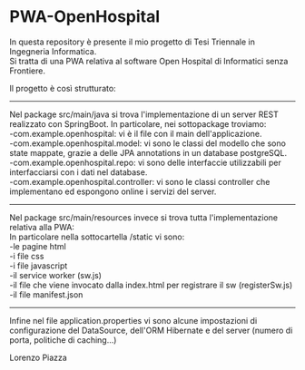 # PWA-OpenHospital
In questa repository è presente il mio progetto di Tesi Triennale in Ingegneria Informatica.  
Si tratta di una PWA relativa al software Open Hospital di Informatici senza Frontiere.    

Il progetto è così strutturato:    

______________________________________________________________________________________________________________________________________________________
  
Nel package src/main/java si trova l'implementazione di un server REST realizzato con SpringBoot.
In particolare, nei sottopackage troviamo:  
-com.example.openhospital: vi è il file con il main dell'applicazione.  
-com.example.openhospital.model: vi sono le classi del modello che sono state mappate, grazie a delle JPA annotations in un 
database postgreSQL.  
-com.example.openhospital.repo: vi sono delle interfaccie utilizzabili per interfacciarsi con i dati nel database.  
-com.example.openhospital.controller: vi sono le classi controller che implementano ed espongono online i servizi del server.  
  
______________________________________________________________________________________________________________________________________________________
  
Nel package src/main/resources invece si trova tutta l'implementazione relativa alla PWA:  
In particolare nella sottocartella /static vi sono:  
-le pagine html  
-i file css  
-i file javascript  
-il service worker (sw.js)  
-il file che viene invocato dalla index.html per registrare il sw (registerSw.js)  
-il file manifest.json  

______________________________________________________________________________________________________________________________________________________

Infine nel file application.properties vi sono alcune impostazioni di configurazione del DataSource, dell'ORM Hibernate e del server 
(numero di porta, politiche di caching...)    

Lorenzo Piazza
